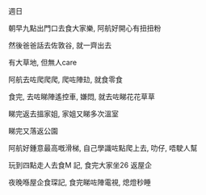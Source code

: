 週日

朝早九點出門口去食大家樂, 阿航好開心有扭扭粉

然後爸爸話去佐敦谷, 就一齊出去

有大草地, 但無人care

阿航去咗爬爬爬, 爬咗陣攰, 就食零食

食完, 去咗睇陣遙控車, 嫌悶, 就去咗睇花花草草

睇完返去搵家姐, 家姐又睇多次溫室

睇完又落返公園

阿航好鍾意最高嘅滑梯, 自己學識咗點爬上去, 叻仔, 唔駛人幫

玩到四點走人去食M 記, 食完大家坐26 返屋企

夜晚喺屋企食琛記, 食完睇咗陣電視, 熄燈秒睡
